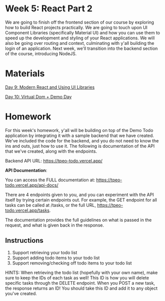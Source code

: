 # Week 5: React Part 2

We are going to finish off the frontend section of our course by exploring how to build React projects practically. We are going to touch upon UI Component Libraries (specifically Material UI) and how you can use them to speed up the development and styling of your React applications. We will also be going over routing and context, culminating with y'all building the login of an application. Next week, we'll transition into the backend section of the course, introducing NodeJS.

# Materials

[Day 9: Modern React and Using UI Libraries](https://docs.google.com/presentation/d/1fNy5c4Ifoodhr5EUBneSnhK8zneYxMPU/edit?usp=sharing&ouid=100708582121827169460&rtpof=true&sd=true)

[Day 10: Virtual Dom + Demo Day](https://docs.google.com/presentation/d/182TEMg6a03rtG34_yxJgPaGhUzbNXpm4/edit?usp=sharing&ouid=100708582121827169460&rtpof=true&sd=true)


# Homework

For this week's homework, y'all will be building on top of the Demo Todo application by integrating it with a sample backend that we have created. We've included the code for the backend, and you do not need to know the ins and outs, just how to use it. The following is documentation of the API that we've created, along with the endpoints.

Backend API URL: https://tpeo-todo.vercel.app/

**API Documentation**:

You can access the FULL documentation at: https://tpeo-todo.vercel.app/api-docs/

There are 4 endpoints given to you, and you can experiment with the API itself by
trying certain endpoints out. For example, the GET endpoint for all tasks can be 
called at /tasks, or the full URL, https://tpeo-todo.vercel.app/tasks.

The documentation provides the full guidelines on what is passed in the request,
and what is given back in the response. 

## Instructions

1. Support retrieving your todo list
2. Support adding todo items to your todo list
3. Support removing/checking off todo items to your todo list

HINTS: When retrieving the todo list (hopefully with your own name), make sure to
keep the IDs of each task as well! This ID is how you will delete specific tasks
through the DELETE endpoint. When you POST a new task, the response returns an ID!
You should take this ID and add it to any object you've created.
